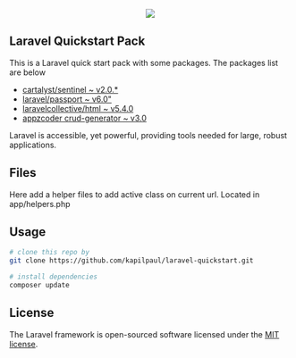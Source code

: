 <p align="center"><img src="https://laravel.com/assets/img/components/logo-laravel.svg"></p>


## Laravel Quickstart Pack

This is a Laravel quick start pack with some packages. The packages list are below

- [cartalyst/sentinel ~ v2.0.*](https://cartalyst.com/manual/sentinel/2.0)
- [laravel/passport ~ v6.0"](https://github.com/laravel/passport)
- [laravelcollective/html ~ v5.4.0](https://github.com/LaravelCollective/html)
- [appzcoder crud-generator ~ v3.0](https://github.com/appzcoder/crud-generator/)

Laravel is accessible, yet powerful, providing tools needed for large, robust applications.

## Files

Here add a helper files to add active class on current url. Located in app/helpers.php

## Usage

``` bash
# clone this repo by
git clone https://github.com/kapilpaul/laravel-quickstart.git

# install dependencies
composer update
```

## License

The Laravel framework is open-sourced software licensed under the [MIT license](https://opensource.org/licenses/MIT).
